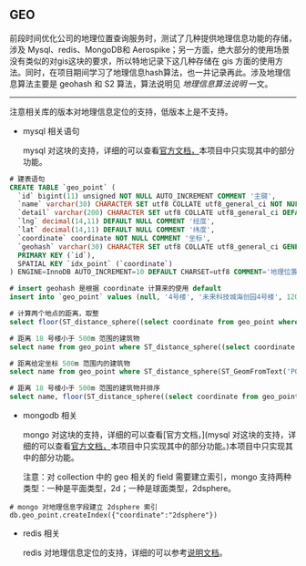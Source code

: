 ## GEO

前段时间优化公司的地理位置查询服务时，测试了几种提供地理信息功能的存储，涉及 Mysql、redis、MongoDB和 Aerospike；另一方面，绝大部分的使用场景没有类似的对gis这块的要求，所以特地记录下这几种存储在 gis 方面的使用方法。同时，在项目期间学习了地理信息hash算法，也一并记录再此。涉及地理信息算法主要是 geohash 和 S2 算法，算法说明见 *地理信息算法说明* 一文。

---

注意相关库的版本对地理信息定位的支持，低版本上是不支持。

- mysql 相关语句

  mysql 对这块的支持，详细的可以查看[官方文档，](https://dev.mysql.com/doc/refman/5.7/en/spatial-analysis-functions.html)本项目中只实现其中的部分功能。

~~~sql
# 建表语句
CREATE TABLE `geo_point` (
  `id` bigint(11) unsigned NOT NULL AUTO_INCREMENT COMMENT '主键',
  `name` varchar(30) CHARACTER SET utf8 COLLATE utf8_general_ci NOT NULL COMMENT '名称',
  `detail` varchar(200) CHARACTER SET utf8 COLLATE utf8_general_ci DEFAULT NULL COMMENT '详情',
  `lng` decimal(14,11) DEFAULT NULL COMMENT '经度',
  `lat` decimal(14,11) DEFAULT NULL COMMENT '纬度',
  `coordinate` coordinate NOT NULL COMMENT '坐标',
  `geohash` varchar(30) CHARACTER SET utf8 COLLATE utf8_general_ci GENERATED ALWAYS AS (st_geohash(`coordinate`,8)) VIRTUAL COMMENT 'geohash编码',
  PRIMARY KEY (`id`),
  SPATIAL KEY `idx_point` (`coordinate`)
) ENGINE=InnoDB AUTO_INCREMENT=10 DEFAULT CHARSET=utf8 COMMENT='地理位置信息';

# insert geohash 是根据 coordinate 计算来的使用 default
insert into `geo_point` values (null, '4号楼', '未来科技城海创园4号楼', 120.025, 30.2873, ST_GeomFromText('POINT(120.025 30.2873)'), default);

# 计算两个地点的距离，取整
select floor(ST_distance_sphere((select coordinate from geo_point where name = '西城时代'), coordinate)) distance from geo_point where name = '18号楼';

# 距离 18 号楼小于 500m 范围的建筑物
select name from geo_point where ST_distance_sphere((select coordinate from geo_point where name = '18号楼'), coordinate) < 500 and name != '18号楼';

# 距离给定坐标 500m 范围内的建筑物
select name from geo_point where ST_distance_sphere(ST_GeomFromText('POINT(120.023 30.2863)'), coordinate) < 500;

# 距离 18 号楼小于 500m 范围的建筑物并排序
select name, floor(ST_distance_sphere((select coordinate from geo_point where name = '18号楼'), coordinate)) distance, ST_astext(coordinate) coordinate from geo_point where ST_distance_sphere((select coordinate from geo_point where name = '18号楼'), coordinate) < 500 and name != '18号楼' order by distance asc;
~~~

- mongodb 相关

  mongo 对这块的支持，详细的可以查看[官方文档，](mysql 对这块的支持，详细的可以查看[官方文档，](https://dev.mysql.com/doc/refman/5.7/en/spatial-analysis-functions.html)本项目中只实现其中的部分功能。)本项目中只实现其中的部分功能。

  注意：对 collection 中的 geo 相关的 field 需要建立索引，mongo 支持两种类型：一种是平面类型，2d；一种是球面类型，2dsphere。

~~~
# mongo 对地理信息字段建立 2dsphere 索引
db.geo_point.createIndex({"coordinate":"2dsphere"})
~~~

- redis 相关

  redis 对地理信息定位的支持，详细的可以参考[说明文档](http://redisdoc.com/geo/geoadd.html)。

